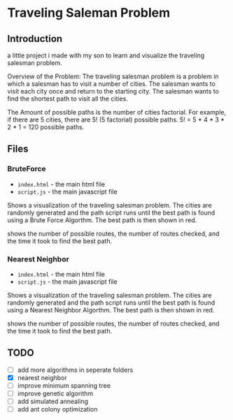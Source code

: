 # Traveling Saleman Problem

## Introduction

a little project i made with my son to learn and visualize the traveling salesman problem.

Overview of the Problem:
The traveling salesman problem is a problem in which a salesman has to visit a number of cities. The salesman wants to visit each city once and return to the starting city. The salesman wants to find the shortest path to visit all the cities.

The Amount of possible paths is the number of cities factorial. For example, if there are 5 cities, there are 5! (5 factorial) possible paths. 5! = 5 * 4 * 3 * 2 * 1 = 120 possible paths.

## Files
### BruteForce

- `index.html` - the main html file
- `script.js` - the main javascript file

Shows a visualization of the traveling salesman problem. The cities are randomly generated and the path script runs until the best path is found using a Brute Force Algorthm. The best path is then shown in red.

shows the number of possible routes, the number of routes checked, and the time it took to find the best path.

### Nearest Neighbor

- `index.html` - the main html file
- `script.js` - the main javascript file

Shows a visualization of the traveling salesman problem. The cities are randomly generated and the path script runs until the best path is found using a Nearest Neighbor Algorthm. The best path is then shown in red.

shows the number of possible routes, the number of routes checked, and the time it took to find the best path.

## TODO

- [ ] add more algorithms in seperate folders
- [x] nearest neighbor
- [ ] improve minimum spanning tree
- [ ] improve genetic algorithm
- [ ] add simulated annealing
- [ ] add ant colony optimization